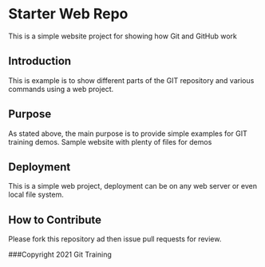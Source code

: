 # Starter Web Repo

This is a simple website project for showing how Git and GitHub work

## Introduction
This is example is to show different parts of the GIT repository and various commands using a web project.

## Purpose

As stated above, the main purpose is to provide simple examples for GIT training demos. Sample website with plenty of files for demos

## Deployment
This is a simple web project, deployment can be on any web server or even local file system.

## How to Contribute
Please fork this repository ad then issue pull requests for review.

###Copyright
2021 Git Training
